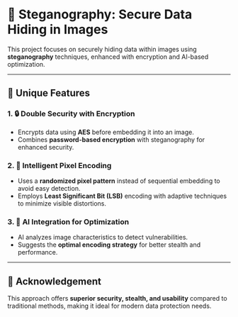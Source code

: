 # 🔐 Steganography: Secure Data Hiding in Images

This project focuses on securely hiding data within images using **steganography** techniques, enhanced with encryption and AI-based optimization.

---

## 🚀 Unique Features

### 1. 🔒 Double Security with Encryption
- Encrypts data using **AES** before embedding it into an image.
- Combines **password-based encryption** with steganography for enhanced security.

### 2. 🎨 Intelligent Pixel Encoding
- Uses a **randomized pixel pattern** instead of sequential embedding to avoid easy detection.
- Employs **Least Significant Bit (LSB)** encoding with adaptive techniques to minimize visible distortions.

### 3. 🤖 AI Integration for Optimization
- AI analyzes image characteristics to detect vulnerabilities.
- Suggests the **optimal encoding strategy** for better stealth and performance.

---

## 🙌 Acknowledgement

This approach offers **superior security, stealth, and usability** compared to traditional methods, making it ideal for modern data protection needs.
